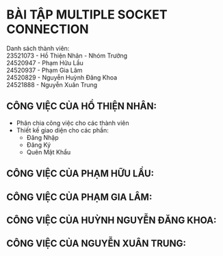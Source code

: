 # BÀI TẬP MULTIPLE SOCKET CONNECTION <br>
Danh sách thành viên: <br>
23521073 - Hồ Thiện Nhân - Nhóm Trưởng <br>
24520947 - Phạm Hữu Lầu <br>
24520937 - Phạm Gia Lâm <br>
24520829 - Nguyễn Huỳnh Đăng Khoa <br>
24521888 - Nguyễn Xuân Trung <br>
## CÔNG VIỆC CỦA HỒ THIỆN NHÂN: <br>
- Phân chia công việc cho các thành viên <br>
- Thiết kế giao diện cho các phần: <br>
  - Đăng Nhập <br>
  - Đăng Ký <br>
  - Quên Mật Khẩu <br>
## CÔNG VIỆC CỦA PHẠM HỮU LẦU: <br>

## CÔNG VIỆC CỦA PHẠM GIA LÂM: <br>

## CÔNG VIỆC CỦA HUỲNH NGUYỄN ĐĂNG KHOA: <br>

## CÔNG VIỆC CỦA NGUYỄN XUÂN TRUNG: <br>





